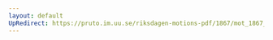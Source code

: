 ```yaml
---
layout: default
UpRedirect: https://pruto.im.uu.se/riksdagen-motions-pdf/1867/mot_1867__fk__71/mot_1867__fk__71-001.pdf
---
```

